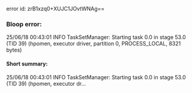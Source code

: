 error id: zrB1xzq0+XUJC1JOvtWNAg==
### Bloop error:

25/06/18 00:43:01 INFO TaskSetManager: Starting task 0.0 in stage 53.0 (TID 39) (hpomen, executor driver, partition 0, PROCESS_LOCAL, 8321 bytes)
#### Short summary: 

25/06/18 00:43:01 INFO TaskSetManager: Starting task 0.0 in stage 53.0 (TID 39) (hpomen, executor dr...